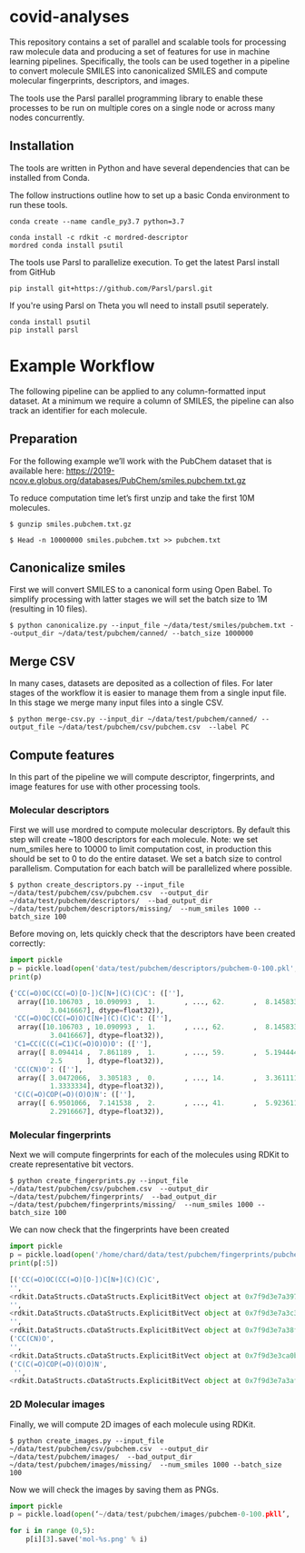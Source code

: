 # covid-analyses

This repository contains a set of parallel and scalable tools for processing raw molecule data and producing a set of features for use in machine learning pipelines. Specifically, the tools can be used together in a pipeline to convert molecule SMILES into canonicalized SMILES and compute molecular fingerprints, descriptors, and images. 

The tools use the Parsl parallel programming library to enable these processes to be run on multiple cores on a single node or across many nodes concurrently. 


## Installation

The tools are written in Python and have several dependencies that can be installed from Conda. 

The follow instructions outline how to set up a basic Conda environment to run these tools. 

```
conda create --name candle_py3.7 python=3.7

conda install -c rdkit -c mordred-descriptor 
mordred conda install psutil
```

The tools use Parsl to parallelize execution. To get the latest Parsl install from GitHub

```
pip install git+https://github.com/Parsl/parsl.git
```

If you're using Parsl on Theta you wll need to install psutil seperately. 

```
conda install psutil
pip install parsl
```

# Example Workflow

The following pipeline can be applied to any column-formatted input dataset. At a minimum we require a column of SMILES, the pipeline can also track an identifier for each molecule.

## Preparation
For the following example we’ll work with the PubChem dataset that is available here: https://2019-ncov.e.globus.org/databases/PubChem/smiles.pubchem.txt.gz

To reduce computation time let’s first unzip and take the first 10M molecules. 

```
$ gunzip smiles.pubchem.txt.gz

$ Head -n 10000000 smiles.pubchem.txt >> pubchem.txt
```

## Canonicalize smiles

First we will convert SMILES to a canonical form using Open Babel. To simplify processing with latter stages we will set the batch size to 1M (resulting in 10 files).

```
$ python canonicalize.py --input_file ~/data/test/smiles/pubchem.txt --output_dir ~/data/test/pubchem/canned/ --batch_size 1000000
```

## Merge CSV

In many cases, datasets are deposited as a collection of files. For later stages of the workflow it is easier to manage them from a single input file. In this stage we merge many input files into a single CSV. 

```
$ python merge-csv.py --input_dir ~/data/test/pubchem/canned/ --output_file ~/data/test/pubchem/csv/pubchem.csv  --label PC
```

## Compute features

In this part of the pipeline we will compute descriptor, fingerprints, and image features for use with other processing tools.

### Molecular descriptors 

First we will use mordred to compute molecular descriptors. By default this step will create ~1800 descriptors for each molecule.  Note: we set num_smiles here to 10000 to limit computation cost, in production this should be set to 0 to do the entire dataset. We set a batch size to control parallelism. Computation for each batch will be parallelized where possible.

```
$ python create_descriptors.py --input_file ~/data/test/pubchem/csv/pubchem.csv  --output_dir ~/data/test/pubchem/descriptors/  --bad_output_dir ~/data/test/pubchem/descriptors/missing/  --num_smiles 1000 --batch_size 100
```

Before moving on, lets quickly check that the descriptors have been created correctly: 

```python
import pickle
p = pickle.load(open('data/test/pubchem/descriptors/pubchem-0-100.pkl', 'rb'))
print(p)

{'CC(=O)OC(CC(=O)[O-])C[N+](C)(C)C': ([''],
  array([10.106703 , 10.090993 ,  1.       , ..., 62.       ,  8.145833 ,
          3.0416667], dtype=float32)),
 'CC(=O)OC(CC(=O)O)C[N+](C)(C)C': ([''],
  array([10.106703 , 10.090993 ,  1.       , ..., 62.       ,  8.145833 ,
          3.0416667], dtype=float32)),
 'C1=CC(C(C(=C1)C(=O)O)O)O': ([''],
  array([ 8.094414 ,  7.861189 ,  1.       , ..., 59.       ,  5.1944447,
          2.5      ], dtype=float32)),
 'CC(CN)O': ([''],
  array([ 3.0472066,  3.305183 ,  0.       , ..., 14.       ,  3.3611112,
          1.3333334], dtype=float32)),
 'C(C(=O)COP(=O)(O)O)N': ([''],
  array([ 6.9501066,  7.141538 ,  2.       , ..., 41.       ,  5.923611 ,
          2.2916667], dtype=float32)),
```


### Molecular fingerprints

Next we will compute fingerprints for each of the molecules using RDKit to create representative bit vectors. 

```
$ python create_fingerprints.py --input_file ~/data/test/pubchem/csv/pubchem.csv  --output_dir ~/data/test/pubchem/fingerprints/  --bad_output_dir ~/data/test/pubchem/fingerprints/missing/  --num_smiles 1000 --batch_size 100
```

We can now check that the fingerprints have been created

```python
import pickle
p = pickle.load(open('/home/chard/data/test/pubchem/fingerprints/pubchem-0-100.pkl', 'rb'))
print(p[:5])

[('CC(=O)OC(CC(=O)[O-])C[N+](C)(C)C', 
'', 
<rdkit.DataStructs.cDataStructs.ExplicitBitVect object at 0x7f9d3e7a3970>), ('CC(=O)OC(CC(=O)O)C[N+](C)(C)C', 
'', 
<rdkit.DataStructs.cDataStructs.ExplicitBitVect object at 0x7f9d3e7a3c30>), ('C1=CC(C(C(=C1)C(=O)O)O)O', 
'', 
<rdkit.DataStructs.cDataStructs.ExplicitBitVect object at 0x7f9d3e7a38f0>), 
('CC(CN)O', 
'', 
<rdkit.DataStructs.cDataStructs.ExplicitBitVect object at 0x7f9d3e3ca0b0>), 
('C(C(=O)COP(=O)(O)O)N',
 '', 
<rdkit.DataStructs.cDataStructs.ExplicitBitVect object at 0x7f9d3e7a3af0>)]
```

### 2D Molecular images

Finally, we will compute 2D images of each molecule using RDKit.

```
$ python create_images.py --input_file ~/data/test/pubchem/csv/pubchem.csv  --output_dir ~/data/test/pubchem/images/  --bad_output_dir ~/data/test/pubchem/images/missing/  --num_smiles 1000 --batch_size 100
```

Now we will check the images by saving them as PNGs. 

```python
import pickle
p = pickle.load(open(‘~/data/test/pubchem/images/pubchem-0-100.pkll’, 'rb'))

for i in range (0,5):
    p[i][3].save('mol-%s.png' % i)
```
